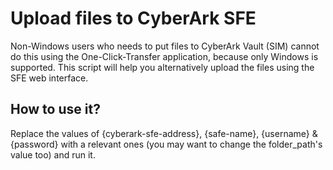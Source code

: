 # Upload files to CyberArk SFE

Non-Windows users who needs to put files to CyberArk Vault (SIM) cannot do this using the One-Click-Transfer application, because only Windows is supported. This script will help you alternatively upload the files using the SFE web interface.



## How to use it?

Replace the values of {cyberark-sfe-address}, {safe-name}, {username} & {password} with a relevant ones (you may want to change the folder_path's value too) and run it.
